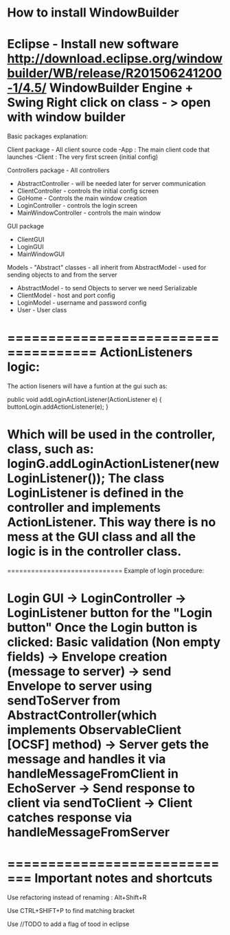 How to install WindowBuilder
===========================
Eclipse - Install new software
http://download.eclipse.org/windowbuilder/WB/release/R201506241200-1/4.5/
WindowBuilder Engine + Swing
Right click on class - > open with window builder 
======================================

Basic packages explanation:

Client package - All client source code
-App : The main client code that launches
-Client : The very first screen (initial config)

Controllers package - All controllers
* AbstractController - will be needed later for server communication
* ClientController - controls the initial config screen
* GoHome - Controls the main window creation
* LoginController - controls the login screen
* MainWindowController - controls the main window


GUI package
* ClientGUI
* LoginGUI
* MainWindowGUI

Models - "Abstract" classes - all inherit from AbstractModel - used for sending objects to and from the server
* AbstractModel - to send Objects to server we need Serializable 
* ClientModel - host and port config
* LoginModel - username and password config
* User - User class


=====================================
ActionListeners logic:
=====================================
The action liseners will have a funtion at the gui such as:

public void addLoginActionListener(ActionListener e)
	{
		buttonLogin.addActionListener(e);
	}
	
Which will be used in the controller, class, such as:
loginG.addLoginActionListener(new LoginListener());
The class LoginListener is defined in the controller and implements ActionListener.
This way there is no mess at the GUI class and all the logic is in the controller class.
=====================================


=============================
Example of login procedure:

Login GUI -> LoginController -> LoginListener button for the "Login button"
Once the Login button is clicked: Basic validation (Non empty fields) -> Envelope creation (message to server) -> send Envelope to server using sendToServer from AbstractController(which implements ObservableClient [OCSF] method) ->
Server gets the message and handles it via handleMessageFromClient in EchoServer ->
Send response to client via sendToClient -> Client catches response via handleMessageFromServer
============================




=============================
Important notes and shortcuts
=============================
Use refactoring instead of renaming : Alt+Shift+R


Use CTRL+SHIFT+P to find matching bracket

Use //TODO <text here> to add a flag of tood in eclipse
